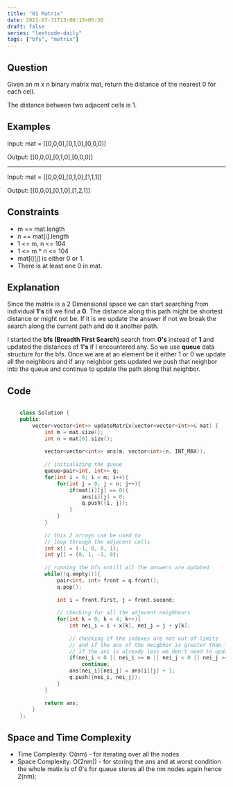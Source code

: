 ```yaml
---
title: "01 Matrix"
date: 2021-07-31T13:00:13+05:30
draft: false 
series: "leetcode-daily"
tags: ["bfs", "matrix"]
---
```


## Question

Given an m x n binary matrix mat, return the distance of the nearest 0 for each cell.

The distance between two adjacent cells is 1.

## Examples

Input: mat = [[0,0,0],[0,1,0],[0,0,0]]

Output: [[0,0,0],[0,1,0],[0,0,0]]

<hr />

Input: mat = [[0,0,0],[0,1,0],[1,1,1]]

Output: [[0,0,0],[0,1,0],[1,2,1]]

## Constraints

* m == mat.length
* n == mat[i].length
* 1 <= m, n <= 104
* 1 <= m * n <= 104
* mat[i][j] is either 0 or 1.
* There is at least one 0 in mat.

## Explanation

Since the matrix is a 2 Dimensional space we can start searching from individual __1's__ till we find a __0__. The distance along this path might be shortest distance or might not be. If it is we update the answer if not we break the search along the current path and do it another path. 

I started the __bfs (Breadth First Search)__ search from __0's__ instead of __1__ and updated the distances of __1's__ if I encountered any. So we use __queue__ data structure for the bfs. Once we are at an element be it either 1 or 0 we update all the neighbors and if any neighbor gets updated we push that neighbor into the queue and continue to update the path along that neighbor.

## Code

```cpp

	class Solution {
	public:
		vector<vector<int>> updateMatrix(vector<vector<int>>& mat) {
			int m = mat.size();
			int n = mat[0].size();
			
			vector<vector<int>> ans(m, vector<int>(n, INT_MAX));
			
			// initializing the queue 
			queue<pair<int, int>> q;
			for(int i = 0; i < m; i++){
				for(int j = 0; j < n; j++){
					if(mat[i][j] == 0){
						ans[i][j] = 0;
						q.push({i, j});
					}
				}
			}
			
			// this 2 arrays can be used to 
			// loop through the adjacent cells
			int x[] = {-1, 0, 0, 1};
			int y[] = {0, 1, -1, 0};
			
			// running the bfs untill all the answers are updated
			while(!q.empty()){
				pair<int, int> front = q.front();
				q.pop();
				
				int i = front.first, j = front.second;
				
				// checking for all the adjacent neigbhours
				for(int k = 0; k < 4; k++){
					int nei_i = i + x[k], nei_j = j + y[k];
					
					// checking if the indexes are not out of limits 
					// and if the ans of the neigbhor is greater than the current ans
					// if the ans is already less we don't need to update the ans of the neighbor
					if(nei_i < 0 || nei_i >= m || nei_j < 0 || nei_j >= n || ans[nei_i][nei_j] < ans[i][j] + 1)
						continue;
					ans[nei_i][nei_j] = ans[i][j] + 1;
					q.push({nei_i, nei_j});
				}
			}
			
			return ans;
		}
	};

```

## Space and Time Complexity

* Time Complexity: O(nm) - for iterating over all the nodes
* Space Complexity: O(2nm)) - for storing the ans and at worst condition the whole matix is of 0's for queue stores all the nm nodes again hence 2(nm);